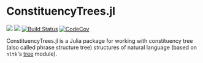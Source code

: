 # ConstituencyTrees.jl

[![](https://img.shields.io/badge/docs-stable-blue.svg)](https://dellison.github.io/ConstituencyTrees.jl/stable) [![](https://img.shields.io/badge/docs-dev-blue.svg)](https://dellison.github.io/ConstituencyTrees.jl/dev) [![Build Status](https://travis-ci.org/dellison/ConstituencyTrees.jl.svg?branch=master)](https://travis-ci.org/dellison/ConstituencyTrees.jl) [![CodeCov](https://codecov.io/gh/dellison/ConstituencyTrees.jl/branch/master/graph/badge.svg)](https://codecov.io/gh/dellison/ConstituencyTrees.jl)

ConstituencyTrees.jl is a Julia package for working with constituency tree (also called phrase structure tree) structures of natural language (based on `nltk`'s [tree](https://www.nltk.org/_modules/nltk/tree.html) module).
